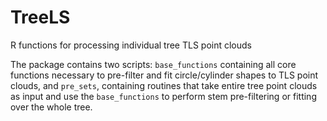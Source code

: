 # TreeLS
R functions for processing individual tree TLS point clouds

The package contains two scripts: `base_functions` containing all core functions necessary to pre-filter and fit circle/cylinder shapes to TLS point clouds, and `pre_sets`, containing routines that take entire tree point clouds as input and use the `base_functions` to perform stem pre-filtering or fitting over the whole tree.
